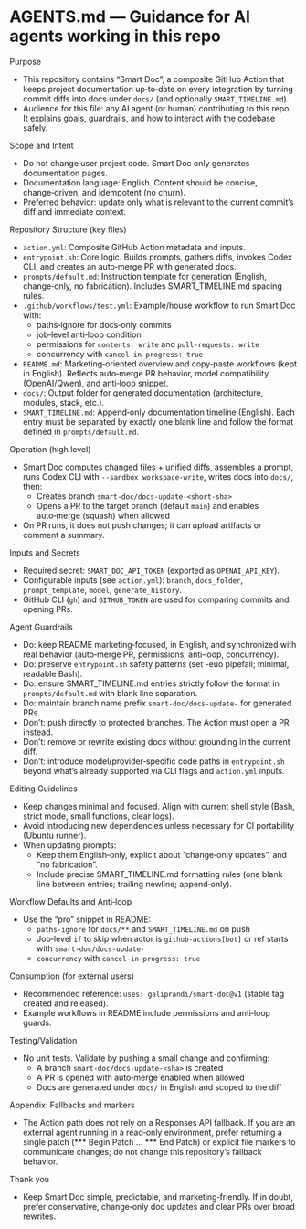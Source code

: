 # AGENTS.md — Guidance for AI agents working in this repo

Purpose
- This repository contains “Smart Doc”, a composite GitHub Action that keeps project documentation up‑to‑date on every integration by turning commit diffs into docs under `docs/` (and optionally `SMART_TIMELINE.md`).
- Audience for this file: any AI agent (or human) contributing to this repo. It explains goals, guardrails, and how to interact with the codebase safely.

Scope and Intent
- Do not change user project code. Smart Doc only generates documentation pages.
- Documentation language: English. Content should be concise, change‑driven, and idempotent (no churn).
- Preferred behavior: update only what is relevant to the current commit’s diff and immediate context.

Repository Structure (key files)
- `action.yml`: Composite GitHub Action metadata and inputs.
- `entrypoint.sh`: Core logic. Builds prompts, gathers diffs, invokes Codex CLI, and creates an auto‑merge PR with generated docs.
- `prompts/default.md`: Instruction template for generation (English, change‑only, no fabrication). Includes SMART_TIMELINE.md spacing rules.
- `.github/workflows/test.yml`: Example/house workflow to run Smart Doc with:
  - paths‑ignore for docs‑only commits
  - job‑level anti‑loop condition
  - permissions for `contents: write` and `pull-requests: write`
  - concurrency with `cancel-in-progress: true`
- `README.md`: Marketing‑oriented overview and copy‑paste workflows (kept in English). Reflects auto‑merge PR behavior, model compatibility (OpenAI/Qwen), and anti‑loop snippet.
- `docs/`: Output folder for generated documentation (architecture, modules, stack, etc.).
- `SMART_TIMELINE.md`: Append‑only documentation timeline (English). Each entry must be separated by exactly one blank line and follow the format defined in `prompts/default.md`.

Operation (high level)
- Smart Doc computes changed files + unified diffs, assembles a prompt, runs Codex CLI with `--sandbox workspace-write`, writes docs into `docs/`, then:
  - Creates branch `smart-doc/docs-update-<short-sha>`
  - Opens a PR to the target branch (default `main`) and enables auto‑merge (squash) when allowed
- On PR runs, it does not push changes; it can upload artifacts or comment a summary.

Inputs and Secrets
- Required secret: `SMART_DOC_API_TOKEN` (exported as `OPENAI_API_KEY`).
- Configurable inputs (see `action.yml`): `branch`, `docs_folder`, `prompt_template`, `model`, `generate_history`.
- GitHub CLI (`gh`) and `GITHUB_TOKEN` are used for comparing commits and opening PRs.

Agent Guardrails
- Do: keep README marketing‑focused, in English, and synchronized with real behavior (auto‑merge PR, permissions, anti‑loop, concurrency).
- Do: preserve `entrypoint.sh` safety patterns (set -euo pipefail; minimal, readable Bash).
- Do: ensure SMART_TIMELINE.md entries strictly follow the format in `prompts/default.md` with blank line separation.
- Do: maintain branch name prefix `smart-doc/docs-update-` for generated PRs.
- Don’t: push directly to protected branches. The Action must open a PR instead.
- Don’t: remove or rewrite existing docs without grounding in the current diff.
- Don’t: introduce model/provider‑specific code paths in `entrypoint.sh` beyond what’s already supported via CLI flags and `action.yml` inputs.

Editing Guidelines
- Keep changes minimal and focused. Align with current shell style (Bash, strict mode, small functions, clear logs).
- Avoid introducing new dependencies unless necessary for CI portability (Ubuntu runner).
- When updating prompts:
  - Keep them English‑only, explicit about “change‑only updates”, and “no fabrication”.
  - Include precise SMART_TIMELINE.md formatting rules (one blank line between entries; trailing newline; append‑only).

Workflow Defaults and Anti‑loop
- Use the “pro” snippet in README:
  - `paths-ignore` for `docs/**` and `SMART_TIMELINE.md` on push
  - Job‑level `if` to skip when actor is `github-actions[bot]` or ref starts with `smart-doc/docs-update-`
  - `concurrency` with `cancel-in-progress: true`

Consumption (for external users)
- Recommended reference: `uses: galiprandi/smart-doc@v1` (stable tag created and released).
- Example workflows in README include permissions and anti‑loop guards.

Testing/Validation
- No unit tests. Validate by pushing a small change and confirming:
  - A branch `smart-doc/docs-update-<sha>` is created
  - A PR is opened with auto‑merge enabled when allowed
  - Docs are generated under `docs/` in English and scoped to the diff

Appendix: Fallbacks and markers
- The Action path does not rely on a Responses API fallback. If you are an external agent running in a read‑only environment, prefer returning a single patch (*** Begin Patch … *** End Patch) or explicit file markers to communicate changes; do not change this repository’s fallback behavior.

Thank you
- Keep Smart Doc simple, predictable, and marketing‑friendly. If in doubt, prefer conservative, change‑only doc updates and clear PRs over broad rewrites.
